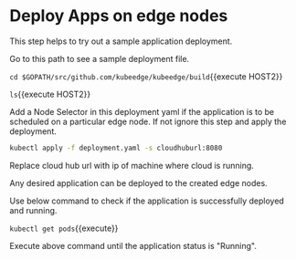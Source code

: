 # Deploy Apps on edge nodes

This step helps to try out a sample application deployment.

Go to this path to see a sample deployment file.

`cd $GOPATH/src/github.com/kubeedge/kubeedge/build`{{execute HOST2}}

`ls`{{execute HOST2}}

Add a Node Selector in this deployment yaml if the application is to be scheduled on a particular edge node. If not ignore this step and apply the deployment.

```sh
kubectl apply -f deployment.yaml -s cloudhuburl:8080
```
Replace cloud hub url with ip of machine where cloud is running.

Any desired application can be deployed to the created edge nodes.

Use below command to check if the application is successfully deployed and running.

`kubectl get pods`{{execute}}

Execute above command until the application status is "Running".

